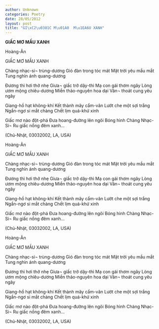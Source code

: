```yaml
---
author: Unknown
categories: Poetry
date: 28/05/2012
layout: post
title: "GI\xC2\u0301C M\u01A0  M\u1EA6U XANH"
---
```


**GIẤC MƠ  MẦU XANH**

Hoàng-Ân

GIẤC MƠ MẦU XANH


Chàng nhạc-si¬ trùng-dương
Gió đàn trong tóc mát
Mặt trời yêu mầu mắt
Tung nghìn ánh quang-dương

Đương thì hơi thở nhẹ
Giưa¬ giấc trở dậy-thì
Mạ con gái thơm ngây
Lòng ươm mộng chiêu-dương
Miền thảo-nguyên hoa dại
Vân¬ thoát cung yêu ngây

Giang-hồ hạt không-khí
Kết thành mây cẩm-vân
Lướt che một sợi trắng
Ngẩn-ngơ si mắt chàng
Chết lịm quá-khứ xinh

Giấc mơ nào đột-phá
Đưa hoang-đường lên ngôi
Bóng hình Chàng Nhạc-Si¬
Ru giấc nồng đêm xanh...

(Chủ-Nhật, 03032002, LA, USA)

Hoàng-Ân

GIẤC MƠ MẦU XANH


Chàng nhạc-si¬ trùng-dương
Gió đàn trong tóc mát
Mặt trời yêu mầu mắt
Tung nghìn ánh quang-dương

Đương thì hơi thở nhẹ
Giưa¬ giấc trở dậy-thì
Mạ con gái thơm ngây
Lòng ươm mộng chiêu-dương
Miền thảo-nguyên hoa dại
Vân¬ thoát cung yêu ngây

Giang-hồ hạt không-khí
Kết thành mây cẩm-vân
Lướt che một sợi trắng
Ngẩn-ngơ si mắt chàng
Chết lịm quá-khứ xinh

Giấc mơ nào đột-phá
Đưa hoang-đường lên ngôi
Bóng hình Chàng Nhạc-Si¬
Ru giấc nồng đêm xanh...

(Chủ-Nhật, 03032002, LA, USA)

Hoàng-Ân

GIẤC MƠ MẦU XANH


Chàng nhạc-si¬ trùng-dương
Gió đàn trong tóc mát
Mặt trời yêu mầu mắt
Tung nghìn ánh quang-dương

Đương thì hơi thở nhẹ
Giưa¬ giấc trở dậy-thì
Mạ con gái thơm ngây
Lòng ươm mộng chiêu-dương
Miền thảo-nguyên hoa dại
Vân¬ thoát cung yêu ngây

Giang-hồ hạt không-khí
Kết thành mây cẩm-vân
Lướt che một sợi trắng
Ngẩn-ngơ si mắt chàng
Chết lịm quá-khứ xinh

Giấc mơ nào đột-phá
Đưa hoang-đường lên ngôi
Bóng hình Chàng Nhạc-Si¬
Ru giấc nồng đêm xanh...

(Chủ-Nhật, 03032002, LA, USA)
